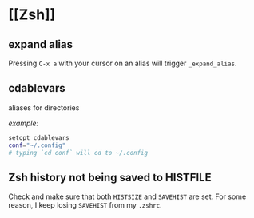 # [[Zsh]]

## expand alias

Pressing `C-x a` with your cursor on an alias will trigger `_expand_alias`.

## cdablevars

aliases for directories

_example:_

```bash
setopt cdablevars
conf="~/.config"
# typing `cd conf` will cd to ~/.config
```

## Zsh history not being saved to HISTFILE

Check and make sure that both `HISTSIZE` and `SAVEHIST` are set. For some reason, I keep losing `SAVEHIST` from my
`.zshrc`.
